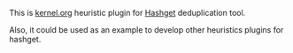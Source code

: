 This is [kernel.org](https://kernel.org/) heuristic plugin for [Hashget](https://github.com/yaroslaff/hashget/) deduplication tool.

Also, it could be used as an example to develop other heuristics plugins for hashget.

